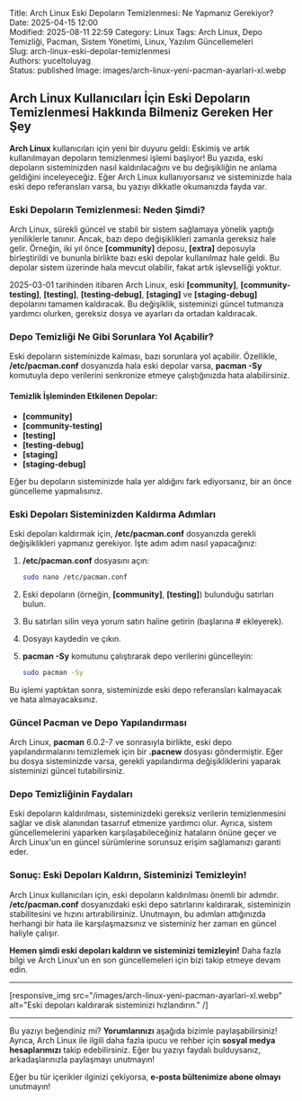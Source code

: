 Title: Arch Linux Eski Depoların Temizlenmesi: Ne Yapmanız Gerekiyor?
Date: 2025-04-15 12:00  
Modified: 2025-08-11 22:59
Category: Linux
Tags: Arch Linux, Depo Temizliği, Pacman, Sistem Yönetimi, Linux, Yazılım Güncellemeleri  
Slug: arch-linux-eski-depolar-temizlenmesi  
Authors: yuceltoluyag  
Status: published
Image: images/arch-linux-yeni-pacman-ayarlari-xl.webp

## Arch Linux Kullanıcıları İçin Eski Depoların Temizlenmesi Hakkında Bilmeniz Gereken Her Şey

**Arch Linux** kullanıcıları için yeni bir duyuru geldi: Eskimiş ve artık kullanılmayan depoların temizlenmesi işlemi başlıyor! Bu yazıda, eski depoların sisteminizden nasıl kaldırılacağını ve bu değişikliğin ne anlama geldiğini inceleyeceğiz. Eğer Arch Linux kullanıyorsanız ve sisteminizde hala eski depo referansları varsa, bu yazıyı dikkatle okumanızda fayda var.

### Eski Depoların Temizlenmesi: Neden Şimdi?

Arch Linux, sürekli güncel ve stabil bir sistem sağlamaya yönelik yaptığı yeniliklerle tanınır. Ancak, bazı depo değişiklikleri zamanla gereksiz hale gelir. Örneğin, iki yıl önce **[community]** deposu, **[extra]** deposuyla birleştirildi ve bununla birlikte bazı eski depolar kullanılmaz hale geldi. Bu depolar sistem üzerinde hala mevcut olabilir, fakat artık işlevselliği yoktur.

2025-03-01 tarihinden itibaren Arch Linux, eski **[community]**, **[community-testing]**, **[testing]**, **[testing-debug]**, **[staging]** ve **[staging-debug]** depolarını tamamen kaldıracak. Bu değişiklik, sisteminizi güncel tutmanıza yardımcı olurken, gereksiz dosya ve ayarları da ortadan kaldıracak.

### Depo Temizliği Ne Gibi Sorunlara Yol Açabilir?

Eski depoların sisteminizde kalması, bazı sorunlara yol açabilir. Özellikle, **/etc/pacman.conf** dosyanızda hala eski depolar varsa, **pacman -Sy** komutuyla depo verilerini senkronize etmeye çalıştığınızda hata alabilirsiniz.

#### Temizlik İşleminden Etkilenen Depolar:
- **[community]**
- **[community-testing]**
- **[testing]**
- **[testing-debug]**
- **[staging]**
- **[staging-debug]**

Eğer bu depoların sisteminizde hala yer aldığını fark ediyorsanız, bir an önce güncelleme yapmalısınız.

### Eski Depoları Sisteminizden Kaldırma Adımları

Eski depoları kaldırmak için, **/etc/pacman.conf** dosyanızda gerekli değişiklikleri yapmanız gerekiyor. İşte adım adım nasıl yapacağınız:

1. **/etc/pacman.conf** dosyasını açın:
   ```bash
   sudo nano /etc/pacman.conf
   ```

2. Eski depoların (örneğin, **[community]**, **[testing]**) bulunduğu satırları bulun.

3. Bu satırları silin veya yorum satırı haline getirin (başlarına # ekleyerek).

4. Dosyayı kaydedin ve çıkın.

5. **pacman -Sy** komutunu çalıştırarak depo verilerini güncelleyin:
   ```bash
   sudo pacman -Sy
   ```

Bu işlemi yaptıktan sonra, sisteminizde eski depo referansları kalmayacak ve hata almayacaksınız.

### Güncel Pacman ve Depo Yapılandırması

Arch Linux, **pacman** 6.0.2-7 ve sonrasıyla birlikte, eski depo yapılandırmalarını temizlemek için bir **.pacnew** dosyası göndermiştir. Eğer bu dosya sisteminizde varsa, gerekli yapılandırma değişikliklerini yaparak sisteminizi güncel tutabilirsiniz.

### Depo Temizliğinin Faydaları

Eski depoların kaldırılması, sisteminizdeki gereksiz verilerin temizlenmesini sağlar ve disk alanından tasarruf etmenize yardımcı olur. Ayrıca, sistem güncellemelerini yaparken karşılaşabileceğiniz hataların önüne geçer ve Arch Linux'un en güncel sürümlerine sorunsuz erişim sağlamanızı garanti eder.

### Sonuç: Eski Depoları Kaldırın, Sisteminizi Temizleyin!

Arch Linux kullanıcıları için, eski depoların kaldırılması önemli bir adımdır. **/etc/pacman.conf** dosyanızdaki eski depo satırlarını kaldırarak, sisteminizin stabilitesini ve hızını artırabilirsiniz. Unutmayın, bu adımları attığınızda herhangi bir hata ile karşılaşmazsınız ve sisteminiz her zaman en güncel haliyle çalışır.

**Hemen şimdi eski depoları kaldırın ve sisteminizi temizleyin!** Daha fazla bilgi ve Arch Linux'un en son güncellemeleri için bizi takip etmeye devam edin.

---

[responsive_img src="/images/arch-linux-yeni-pacman-ayarlari-xl.webp" alt="Eski depoları kaldırarak sisteminizi hızlandırın." /]

---


Bu yazıyı beğendiniz mi? **Yorumlarınızı** aşağıda bizimle paylaşabilirsiniz! Ayrıca, Arch Linux ile ilgili daha fazla ipucu ve rehber için **sosyal medya hesaplarımızı** takip edebilirsiniz. Eğer bu yazıyı faydalı bulduysanız, arkadaşlarınızla paylaşmayı unutmayın!

Eğer bu tür içerikler ilginizi çekiyorsa, **e-posta bültenimize abone olmayı** unutmayın!

